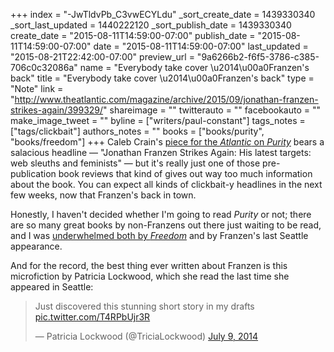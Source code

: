 +++
index = "-JwTldvPb_C3vwECYLdu"
_sort_create_date = 1439330340
_sort_last_updated = 1440222120
_sort_publish_date = 1439330340
create_date = "2015-08-11T14:59:00-07:00"
publish_date = "2015-08-11T14:59:00-07:00"
date = "2015-08-11T14:59:00-07:00"
last_updated = "2015-08-21T22:42:00-07:00"
preview_url = "9a6266b2-f6f5-3786-c385-706c0c32086a"
name = "Everybody take cover \u2014\u00a0Franzen's back"
title = "Everybody take cover \u2014\u00a0Franzen's back"
type = "Note"
link = "http://www.theatlantic.com/magazine/archive/2015/09/jonathan-franzen-strikes-again/399329/"
shareimage = ""
twitterauto = ""
facebookauto = ""
make_image_tweet = ""
byline = ["writers/paul-constant"]
tags_notes = ["tags/clickbait"]
authors_notes = ""
books = ["books/purity", "books/freedom"]
+++
Caleb Crain's [piece for the *Atlantic* on *Purity*](http://www.theatlantic.com/magazine/archive/2015/09/jonathan-franzen-strikes-again/399329/) bears a salacious headline — "Jonathan Franzen Strikes Again:
His latest targets: web sleuths and feminists" — but it's really just one of those pre-publication book reviews that kind of gives out way too much information about the book. You can expect all kinds of clickbait-y headlines in the next few weeks, now that Franzen's back in town. 

Honestly, I haven't decided whether I'm going to read *Purity* or not; there are so many great books by non-Franzens out there just waiting to be read, and I was [underwhelmed both by *Freedom*](http://www.thestranger.com/seattle/past-master/Content?oid=4939383) and by Franzen's last Seattle appearance. 

And for the record, the best thing ever written about Franzen is this microfiction by Patricia Lockwood, which she read the last time she appeared in Seattle:

<blockquote class="twitter-tweet" lang="en"><p lang="en" dir="ltr">Just discovered this stunning short story in my drafts <a href="http://t.co/T4RPbUjr3R">pic.twitter.com/T4RPbUjr3R</a></p>&mdash; Patricia Lockwood (@TriciaLockwood) <a href="https://twitter.com/TriciaLockwood/status/486930173498241025">July 9, 2014</a></blockquote>
